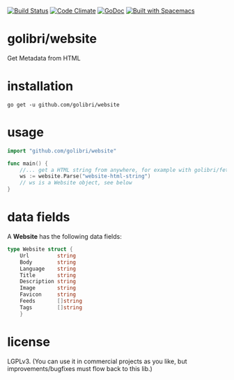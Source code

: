 [![Build Status](https://travis-ci.org/golibri/website.svg?branch=master)](https://travis-ci.org/golibri/website)
[![Code Climate](https://codeclimate.com/github/golibri/website/badges/gpa.svg)](https://codeclimate.com/github/golibri/website)
[![GoDoc](https://godoc.org/github.com/golibri/website?status.svg)](https://godoc.org/github.com/golibri/website)
[![Built with Spacemacs](https://cdn.rawgit.com/syl20bnr/spacemacs/442d025779da2f62fc86c2082703697714db6514/assets/spacemacs-badge.svg)](http://github.com/syl20bnr/spacemacs)

# golibri/website
Get Metadata from HTML

# installation
`go get -u github.com/golibri/website`

# usage
````go
import "github.com/golibri/website"

func main() {
    //... get a HTML string from anywhere, for example with golibri/fetch
    ws := website.Parse("website-html-string")
    // ws is a Website object, see below
}
````

# data fields
A **Website** has the following data fields:

````go
type Website struct {
    Url         string
    Body        string
    Language    string
    Title       string
    Description string
    Image       string
    Favicon     string
    Feeds       []string
    Tags        []string
    }
````

# license
LGPLv3. (You can use it in commercial projects as you like, but improvements/bugfixes must flow back to this lib.)
